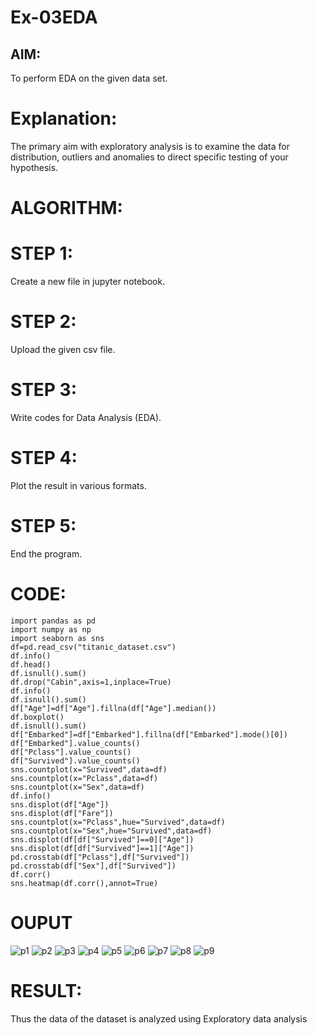 # Ex-03EDA

## AIM:
To perform EDA on the given data set. 

# Explanation:
The primary aim with exploratory analysis is to examine the data for distribution, outliers and 
anomalies to direct specific testing of your hypothesis.
 

# ALGORITHM:

# STEP 1: 
Create a new file in jupyter notebook.
# STEP 2:
Upload the given csv file.
# STEP 3:
Write codes for Data Analysis (EDA).
# STEP 4:
Plot the result in various formats.
# STEP 5: 
End the program.


# CODE:
```
import pandas as pd
import numpy as np
import seaborn as sns
df=pd.read_csv("titanic_dataset.csv")
df.info()
df.head()
df.isnull().sum()
df.drop("Cabin",axis=1,inplace=True)
df.info()
df.isnull().sum()
df["Age"]=df["Age"].fillna(df["Age"].median())
df.boxplot()
df.isnull().sum()
df["Embarked"]=df["Embarked"].fillna(df["Embarked"].mode()[0])
df["Embarked"].value_counts()
df["Pclass"].value_counts()
df["Survived"].value_counts()
sns.countplot(x="Survived",data=df)
sns.countplot(x="Pclass",data=df)
sns.countplot(x="Sex",data=df)
df.info()
sns.displot(df["Age"])
sns.displot(df["Fare"])
sns.countplot(x="Pclass",hue="Survived",data=df)
sns.countplot(x="Sex",hue="Survived",data=df)
sns.displot(df[df["Survived"]==0]["Age"])
sns.displot(df[df["Survived"]==1]["Age"])
pd.crosstab(df["Pclass"],df["Survived"])
pd.crosstab(df["Sex"],df["Survived"])
df.corr()
sns.heatmap(df.corr(),annot=True)
```

# OUPUT
![p1](https://user-images.githubusercontent.com/93427923/162117686-ae5cd94a-9736-4b27-9bee-3d74f079c86c.png)
![p2](https://user-images.githubusercontent.com/93427923/162117710-21e804e1-5cbd-427f-9929-fc3e2c1a9c68.png)
![p3](https://user-images.githubusercontent.com/93427923/162117741-39c2019b-617e-482f-9b02-8ee8fe93a7f3.png)
![p4](https://user-images.githubusercontent.com/93427923/162117764-fbcf630b-626c-46c0-92a1-6bcbf16540d9.png)
![p5](https://user-images.githubusercontent.com/93427923/162117783-e5b42f79-4319-4879-8635-30a888a7fca6.png)
![p6](https://user-images.githubusercontent.com/93427923/162117814-5574cf0a-e78b-450a-b52a-ea90fc828e91.png)
![p7](https://user-images.githubusercontent.com/93427923/162117832-6887be9f-e365-4465-8a98-92b1c08003b5.png)
![p8](https://user-images.githubusercontent.com/93427923/162117846-69fd3263-7b84-4767-b2e9-1facde20a60a.png)
![p9](https://user-images.githubusercontent.com/93427923/162117862-80601ef5-a51b-49a3-a59d-58f97c4701a3.png)

# RESULT:
Thus the data of the dataset is analyzed using Exploratory data analysis
